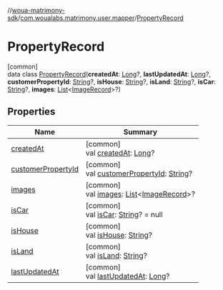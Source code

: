 //[woua-matrimony-sdk](../../../index.md)/[com.woualabs.matrimony.user.mapper](../index.md)/[PropertyRecord](index.md)

# PropertyRecord

[common]\
data class [PropertyRecord](index.md)(**createdAt**: [Long](https://kotlinlang.org/api/latest/jvm/stdlib/kotlin/-long/index.html)?, **lastUpdatedAt**: [Long](https://kotlinlang.org/api/latest/jvm/stdlib/kotlin/-long/index.html)?, **customerPropertyId**: [String](https://kotlinlang.org/api/latest/jvm/stdlib/kotlin/-string/index.html)?, **isHouse**: [String](https://kotlinlang.org/api/latest/jvm/stdlib/kotlin/-string/index.html)?, **isLand**: [String](https://kotlinlang.org/api/latest/jvm/stdlib/kotlin/-string/index.html)?, **isCar**: [String](https://kotlinlang.org/api/latest/jvm/stdlib/kotlin/-string/index.html)?, **images**: [List](https://kotlinlang.org/api/latest/jvm/stdlib/kotlin.collections/-list/index.html)<[ImageRecord](../-image-record/index.md)>?)

## Properties

| Name | Summary |
|---|---|
| [createdAt](created-at.md) | [common]<br>val [createdAt](created-at.md): [Long](https://kotlinlang.org/api/latest/jvm/stdlib/kotlin/-long/index.html)? |
| [customerPropertyId](customer-property-id.md) | [common]<br>val [customerPropertyId](customer-property-id.md): [String](https://kotlinlang.org/api/latest/jvm/stdlib/kotlin/-string/index.html)? |
| [images](images.md) | [common]<br>val [images](images.md): [List](https://kotlinlang.org/api/latest/jvm/stdlib/kotlin.collections/-list/index.html)<[ImageRecord](../-image-record/index.md)>? |
| [isCar](is-car.md) | [common]<br>val [isCar](is-car.md): [String](https://kotlinlang.org/api/latest/jvm/stdlib/kotlin/-string/index.html)? = null |
| [isHouse](is-house.md) | [common]<br>val [isHouse](is-house.md): [String](https://kotlinlang.org/api/latest/jvm/stdlib/kotlin/-string/index.html)? |
| [isLand](is-land.md) | [common]<br>val [isLand](is-land.md): [String](https://kotlinlang.org/api/latest/jvm/stdlib/kotlin/-string/index.html)? |
| [lastUpdatedAt](last-updated-at.md) | [common]<br>val [lastUpdatedAt](last-updated-at.md): [Long](https://kotlinlang.org/api/latest/jvm/stdlib/kotlin/-long/index.html)? |
